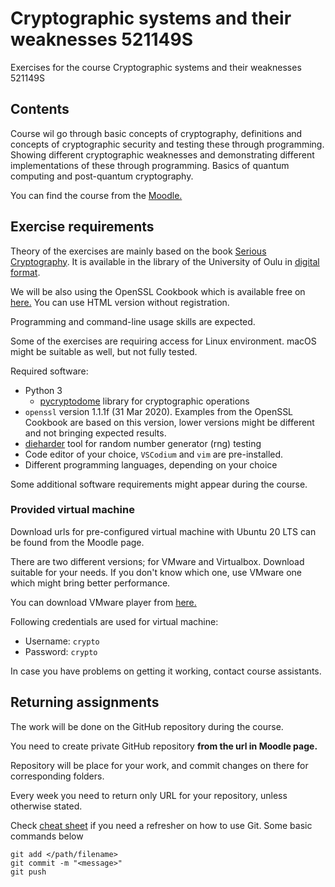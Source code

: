# Cryptographic systems and their weaknesses 521149S

Exercises for the course Cryptographic systems and their weaknesses 521149S

## Contents

Course wil go through basic concepts of cryptography, definitions and concepts of cryptographic security and testing these through programming. Showing different cryptographic weaknesses and demonstrating different implementations of these through programming. Basics of quantum computing and post-quantum cryptography.

You can find the course from the [Moodle.](https://moodle.oulu.fi/course/view.php?id=7315)

## Exercise requirements

Theory of the exercises are mainly based on the book [Serious Cryptography](https://nostarch.com/seriouscrypto). It is available in the library of the University of Oulu in [digital format](https://oula.finna.fi/Record/oy_electronic_oy.9917612964306252).

We will be also using the OpenSSL Cookbook which is available free on [here.](https://www.feistyduck.com/books/openssl-cookbook/) You can use HTML version without registration.

Programming and command-line usage skills are expected.

Some of the exercises are requiring access for Linux environment. macOS might be suitable as well, but not fully tested.

Required software:

  * Python 3
    * [pycryptodome](https://github.com/Legrandin/pycryptodome) library for cryptographic operations 
  * `openssl` version 1.1.1f (31 Mar 2020). Examples from the OpenSSL Cookbook are based on this version, lower versions might be different and not bringing expected results.
  * [dieharder](https://webhome.phy.duke.edu/~rgb/General/dieharder.php) tool for random number generator (rng) testing
  * Code editor of your choice, `VSCodium` and `vim` are pre-installed.
  * Different programming languages, depending on your choice

Some additional software requirements might appear during the course.

### Provided virtual machine

Download urls for pre-configured virtual machine with Ubuntu 20 LTS can be found from the Moodle page.

There are two different versions; for VMware and Virtualbox. Download suitable for your needs. If you don't know which one, use VMware one which might bring better performance.

You can download VMware player from [here.](https://my.vmware.com/en/web/vmware/downloads/info/slug/desktop_end_user_computing/vmware_workstation_player/16_0)

Following credentials are used for virtual machine:
  * Username: `crypto`
  * Password: `crypto`

In case you have problems on getting it working, contact course assistants.

## Returning assignments 

The work will be done on the GitHub repository during the course.

You need to create private GitHub repository **from the url in Moodle page.**

Repository will be place for your work, and commit changes on there for corresponding folders.

Every week you need to return only URL for your repository, unless otherwise stated.

Check [cheat sheet](https://training.github.com/downloads/github-git-cheat-sheet.pdf) if you need a refresher on how to use Git. Some basic commands below

```
git add </path/filename>
git commit -m "<message>"
git push
```